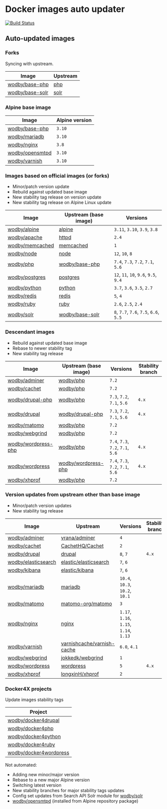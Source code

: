 # Docker images auto updater

[![Build Status](https://travis-ci.com/wodby/images.svg?branch=master)](https://travis-ci.com/wodby/images)

## Auto-updated images

### Forks

Syncing with upstream.

| Image                 | Upstream  |
| --------------------- | --------- |
| [wodby/base-php]      | [php]     |
| [wodby/base-solr]     | [solr]    |

### Alpine base image

| Image                 | Alpine version |
| --------------------- | -------------- |
| [wodby/base-php]      | `3.10`         |
| [wodby/mariadb]       | `3.10`         |
| [wodby/nginx]         | `3.8`          |
| [wodby/opensmtpd]     | `3.10`         |
| [wodby/varnish]       | `3.10`         |

### Images based on official images (or forks)

- Minor/patch version update
- Rebuild against updated base image
- New stability tag release on version update
- New stability tag release on Alpine Linux update

| Image                 | Upstream (base image) | Versions                               |
| --------------------- | --------------------- | ---------------------------------      |
| [wodby/alpine]        | [alpine]              | `3.11`, `3.10`, `3.9`, `3.8`           |
| [wodby/apache]        | [httpd]               | `2.4`                                  |
| [wodby/memcached]     | [memcached]           | `1`                                    |
| [wodby/node]          | [node]                | `12`, `10`, `8`                        |
| [wodby/php]           | [wodby/base-php]      | `7.4`, `7.3`, `7.2`, `7.1`, `5.6`      |
| [wodby/postgres]      | [postgres]            | `12`, `11`, `10`, `9.6`, `9.5`, `9.4`  |
| [wodby/python]        | [python]              | `3.7`, `3.6`, `3.5`, `2.7`             |
| [wodby/redis]         | [redis]               | `5`, `4`                               |
| [wodby/ruby]          | [ruby]                | `2.6`, `2.5`, `2.4`                    |
| [wodby/solr]          | [wodby/base-solr]     | `8`, `7.7`, `7.6`, `7.5`, `6.6`, `5.5` |

### Descendant images

- Rebuild against updated base image
- Rebase to newer stability tag
- New stability tag release

| Image                 | Upstream (base image) | Versions                          | Stability branch |
| --------------------- | --------------------- | -------------------               | --------------   |
| [wodby/adminer]       | [wodby/php]           | `7.2`                             |                  |
| [wodby/cachet]        | [wodby/php]           | `7.2`                             |                  |
| [wodby/drupal-php]    | [wodby/php]           | `7.3`, `7.2`, `7.1`, `5.6`        | `4.x`            |
| [wodby/drupal]        | [wodby/drupal-php]    | `7.3`, `7.2`, `7.1`, `5.6`        | `4.x`            |
| [wodby/matomo]        | [wodby/php]           | `7.2`                             |                  |
| [wodby/webgrind]      | [wodby/php]           | `7.2`                             |                  |
| [wodby/wordpress-php] | [wodby/php]           | `7.4`, `7.3`, `7.2`, `7.1`, `5.6` | `4.x`            |
| [wodby/wordpress]     | [wodby/wordpress-php] | `7.4`, `7.3`, `7.2`, `7.1`, `5.6` | `4.x`            |
| [wodby/xhprof]        | [wodby/php]           | `7.2`                             |                  |

### Version updates from upstream other than base image

- Minor/patch version updates
- New stability tag release

| Image                 | Upstream                     | Versions                               | Stability branch |
| --------------------- | -----------------------      | ---------------------                  | --------------   |
| [wodby/adminer]       | [vrana/adminer]              | `4`                                    |                  |
| [wodby/cachet]        | [CachetHQ/Cachet]            | `2`                                    |                  |
| [wodby/drupal]        | [drupal]                     | `8`, `7`                               | `4.x`            |
| [wodby/elasticsearch] | [elastic/elasticsearch]      | `7`, `6`                               |                  |
| [wodby/kibana]        | [elastic/kibana]             | `7`, `6`                               |                  |
| [wodby/mariadb]       | [mariadb]                    | `10.4`, `10.3`, `10.2`, `10.1`         |                  |
| [wodby/matomo]        | [matomo-org/matomo]          | `3`                                    |                  |
| [wodby/nginx]         | [nginx]                      | `1.17`, `1.16`, `1.15`, `1.14`, `1.13` |                  |
| [wodby/varnish]       | [varnishcache/varnish-cache] | `6.0`, `4.1`                           |                  |
| [wodby/webgrind]      | [jokkedk/webgrind]           | `1`                                    |                  |
| [wodby/wordpress]     | [wordpress]                  | `5`                                    | `4.x`            |
| [wodby/xhprof]        | [longxinH/xhprof]            | `2`                                    |                  |

### Docker4X projects

Update images stability tags

| Project                  |
| ------------------------ |
| [wodby/docker4drupal]    |
| [wodby/docker4php]       |
| [wodby/docker4python]    |
| [wodby/docker4ruby]      |
| [wodby/docker4wordpress] |

Not automated:

- Adding new minor/major version
- Rebase to a new major Alpine version
- Switching latest version
- New stability branches for major stability tags updates
- Config set updates from Search API Solr module for [wodby/solr]
- [wodby/opensmtpd] (installed from Alpine repository package)

[alpine]: https://github.com/gliderlabs/docker-alpine
[CachetHQ/Cachet]: https://github.com/CachetHQ/Cachet
[drupal]: https://github.com/drupal/drupal
[elastic/elasticsearch]: https://github.com/elastic/elasticsearch
[elastic/kibana]: https://github.com/elastic/kibana
[httpd]: https://github.com/docker-library/httpd
[jokkedk/webgrind]: https://github.com/jokkedk/webgrind
[mariadb]: https://github.com/docker-library/mariadb
[matomo-org/matomo]: https://github.com/matomo-org/matomo
[memcached]: https://github.com/docker-library/memcached
[nginx]: https://github.com/docker-library/nginx
[node]: https://github.com/docker-library/node
[php]: https://github.com/docker-library/php
[postgres]: https://github.com/docker-library/postgres
[python]: https://github.com/docker-library/python
[redis]: https://github.com/docker-library/redis
[ruby]: https://github.com/docker-library/ruby
[solr]: https://github.com/docker-library/solr
[varnishcache/varnish-cache]: https://github.com/varnishcache/varnish-cache
[vrana/adminer]: https://github.com/vrana/adminer
[wodby/adminer]: https://github.com/wodby/adminer
[wodby/alpine]: https://github.com/wodby/alpine
[wodby/apache]: https://github.com/wodby/apache
[wodby/base-php]: https://github.com/wodby/base-php
[wodby/base-solr]: https://github.com/wodby/base-solr
[wodby/cachet]: https://github.com/wodby/cachet
[wodby/docker4drupal]: https://github.com/wodby/docker4drupal
[wodby/docker4php]: https://github.com/wodby/docker4php
[wodby/docker4python]: https://github.com/wodby/docker4python
[wodby/docker4ruby]: https://github.com/wodby/docker4ruby
[wodby/docker4wordpress]: https://github.com/wodby/docker4wordpress
[wodby/drupal-php]: https://github.com/wodby/drupal-php
[wodby/drupal]: https://github.com/wodby/drupal
[wodby/elasticsearch]: https://github.com/wodby/elasticsearch
[wodby/kibana]: https://github.com/wodby/kibana
[wodby/mariadb]: https://github.com/wodby/mariadb
[wodby/matomo]: https://github.com/wodby/matomo
[wodby/memcached]: https://github.com/wodby/memcached
[wodby/nginx]: https://github.com/wodby/nginx
[wodby/node]: https://github.com/wodby/node
[wodby/opensmtpd]: https://github.com/wodby/opensmtpd
[wodby/php]: https://github.com/wodby/php
[wodby/postgres]: https://github.com/wodby/postgres
[wodby/python]: https://github.com/wodby/python
[wodby/redis]: https://github.com/wodby/redis
[wodby/ruby]: https://github.com/wodby/ruby
[wodby/solr]: https://github.com/wodby/solr
[wodby/varnish]: https://github.com/wodby/varnish
[wodby/webgrind]: https://github.com/wodby/webgrind
[wodby/wordpress-php]: https://github.com/wodby/wordpress-php
[wodby/wordpress]: https://github.com/wodby/wordpress
[wodby/xhprof]: https://github.com/wodby/xhprof
[wordpress]: https://github.com/WordPress/WordPress
[longxinH/xhprof]: https://github.com/longxinH/xhprof